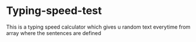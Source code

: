 # Typing-speed-test
This is a typing speed calculator which gives u random text everytime from array where the sentences are defined
